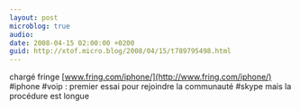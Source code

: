 ```yaml
---
layout: post
microblog: true
audio: 
date: 2008-04-15 02:00:00 +0200
guid: http://xtof.micro.blog/2008/04/15/t789795498.html
---
```

chargé fringe [www.fring.com/iphone/](http://www.fring.com/iphone/) #iphone #voip : premier essai pour rejoindre la communauté #skype mais la procédure est longue
